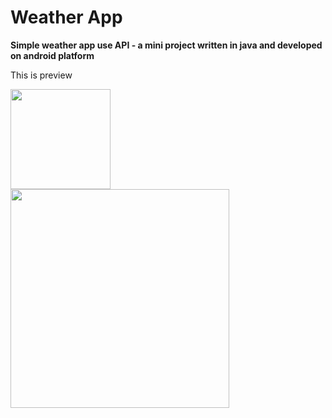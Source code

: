 # Weather App

**Simple weather app use API - a mini project written in java and developed on android platform**

This is preview


<img width="160" src="https://user-images.githubusercontent.com/89775012/164148917-5fb59edf-a338-4365-9806-88d67dca1778.png"> <img width="350" src="https://user-images.githubusercontent.com/89775012/164149161-1ea5cf72-2b6b-4ccb-b118-62f3c23ef01d.png">
